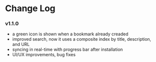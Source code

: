 # Change Log


### v1.1.0
- a green icon is shown when a bookmark already creaded
- improved search, now it uses a composite index by title, description, and URL
- syncing in real-time with progress bar after installation
- UI/UX improvements, bug fixes